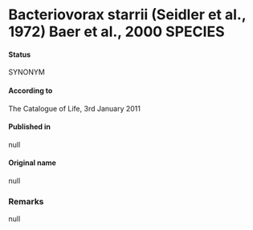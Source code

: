 # Bacteriovorax starrii (Seidler et al., 1972) Baer et al., 2000 SPECIES

#### Status
SYNONYM

#### According to
The Catalogue of Life, 3rd January 2011

#### Published in
null

#### Original name
null

### Remarks
null